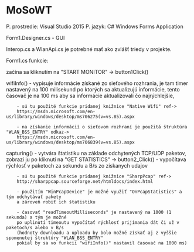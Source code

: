 # MoSoWT

P. prostredie: Visual Studio 2015 P. jazyk: C# Windows Forms Application

Form1.Designer.cs - GUI

Interop.cs a WlanApi.cs je potrebné mať ako zvlášť triedy v projekte.

Form1.cs funkcie:

začína sa kliknutím na "START MONITOR" -> button1Click()

wifiInfo() - vypisuje informácie získané zo sieťového rozhrania, je tam timer nastavený na 100 milisekund po ktorých sa aktualizujú informácie, tento časovač je na 100 ms aby sa informácie aktualizovali čo najrýchlejšie,

        - sú tu použité funkcie pridanej knižnice "Native Wifi" ref->
        https://msdn.microsoft.com/en-us/library/windows/desktop/ms706275(v=vs.85).aspx

        - na získanie informácií o sieťovom rozhraní je použitá štruktúra "WLAN_BSS_ENTRY" odkaz->
        https://msdn.microsoft.com/en-us/library/windows/desktop/ms706839(v=vs.85).aspx
capturing() - vytvára štatistiku na základe odchytených TCP/UDP paketov, zobrazí ju po kliknutí na "GET STATISTICS" -> button2_Click() - vypočítava rýchlosť v paketoch za sekundu a B/s zo ziskanych udajov

        - sú tu použité funkcie pridanej knižnice "SharpPcap" ref->
        http://sharppcap.sourceforge.net/htmldocs/index.html

        - použitím "WinPcapDevice" je možné využiť "OnPcapStatistics" a tým odchytávať pakety 
        a zároveň robiť ich štatistiku

        - časovať "readTimeoutMilliseconds" je nastavený na 1000 (1 sekunda) a tým je možné 
        po uplinutí timeoutu vypočítať rýchlosť prijímania dát či už v paketoch/s alebo v B/s
        (hodnoty downloadu a uploadu by bolo možné získať aj z vyššie spomenutej štruktúry "WLAN_BSS_ENTRY" 
        pokial by sa vo funkcii "wifiInfo()" nastavil časovač na 1000 ms)
